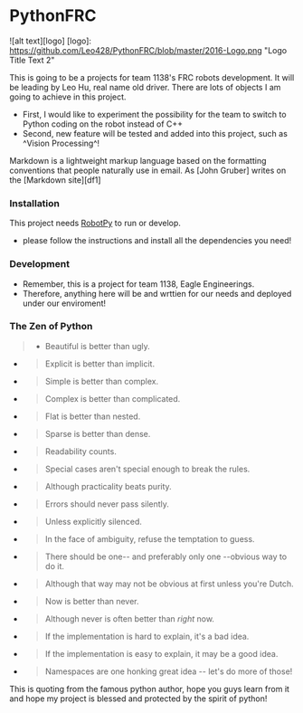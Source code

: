 # PythonFRC
![alt text][logo]
[logo]: https://github.com/Leo428/PythonFRC/blob/master/2016-Logo.png "Logo Title Text 2"

This is going to be a projects for team 1138's FRC robots development. 
It will be leading by Leo Hu, real name old driver. 
There are lots of objects I am going to achieve in this project. 
  - First, I would like to experiment the possibility for the team to switch to Python coding on the robot instead of C++  
  - Second, new feature will be tested and added into this project, such as ^Vision Processing^!
  
Markdown is a lightweight markup language based on the formatting conventions that people naturally use in email.  As [John Gruber] writes on the [Markdown site][df1]

### Installation

This project needs [RobotPy](http://robotpy.readthedocs.io/en/stable/) to run or develop.
* please follow the instructions and install all the dependencies you need! 

### Development
- Remember, this is a project for team 1138, Eagle Engineerings.
- Therefore, anything here will be and wrttien for our needs and deployed under our enviroment! 

### The Zen of Python
> - Beautiful is better than ugly.
- > Explicit is better than implicit.
- > Simple is better than complex.
- > Complex is better than complicated.
- > Flat is better than nested.
- > Sparse is better than dense.
- > Readability counts.
- > Special cases aren't special enough to break the rules.
- > Although practicality beats purity.
- > Errors should never pass silently.
- > Unless explicitly silenced.
- > In the face of ambiguity, refuse the temptation to guess.
- > There should be one-- and preferably only one --obvious way to do it.
- > Although that way may not be obvious at first unless you're Dutch.
- > Now is better than never.
- > Although never is often better than *right* now.
- > If the implementation is hard to explain, it's a bad idea.
- > If the implementation is easy to explain, it may be a good idea.
- > Namespaces are one honking great idea -- let's do more of those!

This is quoting from the famous python author, hope you guys learn from it and hope my project is blessed and protected 
by the spirit of python!
